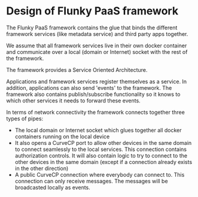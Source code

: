 # Design of Flunky PaaS framework

The Flunky PaaS framework contains the glue that binds the different framework services (like metadata service) and third party apps together.

We assume that all framework services live in their own docker container and communicate over a local (domain or Internet) socket with the rest of the framework.

The framework provides a Service Oriented Architecture. 

Applications and framework services register themselves as a service.
In addition, applications can also send 'events' to the framework. The framework also contains publish/subscribe functionality so it knows to which other services it needs to forward these events.

In terms of network connectivity the framework connects together three types of pipes:
-   The local domain or Internet socket which glues together all docker containers running on the local device
-   It also opens a CurveCP port to allow other devices in the same domain to connect seamlessly to the local services. This connection contains authorization controls. It will also contain logic to try to connect to the other devices in the same domain (except if a connection already exists in the other direction)
-   A public CurveCP connection where everybody can connect to. This connection can only receive messages. The messages will be broadcasted locally as events.
